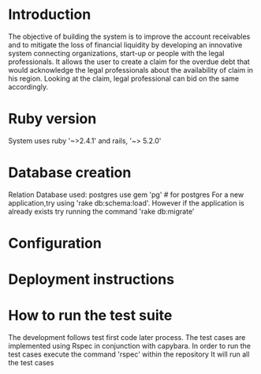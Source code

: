 # Introduction

The objective of building the system is to improve the account receivables and to mitigate the loss of financial liquidity by developing an innovative system connecting organizations, start-up or people with the legal professionals. It allows the user to create a claim for the overdue debt that would acknowledge the legal professionals about the availability of claim in his region. Looking at the claim, legal professional can bid on the same accordingly.

# Ruby version
System uses ruby '~>2.4.1'   and  rails, '~> 5.2.0'

# Database creation
Relation Database used: postgres
use gem 'pg' # for postgres
For a new application,try using 'rake db:schema:load'.
However if the application is already exists try running the command 'rake db:migrate'

# Configuration

# Deployment instructions

# How to run the test suite
The development follows test first code later process.
The test cases are implemented using Rspec in conjunction with capybara.
In order to run the test cases execute the command 'rspec' within the repository
It will run all the test cases